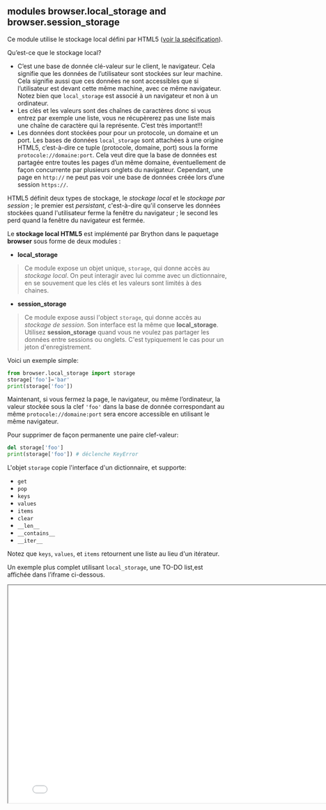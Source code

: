 modules **browser.local\_storage** and **browser.session\_storage**
-------------------------------------------------------------------

Ce module utilise le stockage local défini par HTML5
([voir la spécification](http://dev.w3.org/html5/webstorage/#the-localstorage-attribute)).

Qu’est-ce que le stockage local?

- C’est une base de donnée clé-valeur sur le client, le navigateur. Cela
  signifie que les données de l’utilisateur sont stockées sur leur machine.
  Cela signifie aussi que ces données ne sont accessibles que si l’utilisateur
  est devant cette même machine, avec ce même navigateur. Notez bien que
  `local_storage` est associé à un navigateur et non à un ordinateur.
- Les clés et les valeurs sont des chaînes de caractères donc si vous entrez
  par exemple une liste, vous ne récupèrerez pas une liste mais une chaîne
  de caractère qui la représente. C’est très important!!!
- Les données dont stockées pour pour un protocole, un domaine et un port.
  Les bases de données `local_storage` sont attachées à une origine HTML5,
  c’est-à-dire ce tuple (protocole, domaine, port) sous la forme
  `protocole://domaine:port`. Cela veut dire que la base de données est partagée
  entre toutes les pages d’un même domaine, éventuellement de façon
  concurrente par plusieurs onglets du navigateur. Cependant, une page en
  `http://` ne peut pas voir une base de données créée lors d’une session
  `https://`.

HTML5 définit deux types de stockage, le _stockage local_ et le _stockage par_
_session_ ; le premier est _persistant_, c'est-à-dire qu'il conserve les 
données stockées quand l'utilisateur ferme la fenêtre du navigateur ; le
second les perd quand la fenêtre du navigateur est fermée.

Le **stockage local HTML5** est implémenté par Brython dans le paquetage 
**browser** sous forme de deux modules :

- **local_storage**
> Ce module expose un objet unique, `storage`, qui donne accès au _stockage_
> _local_. On peut interagir avec lui comme avec un dictionnaire, 
> en se souvement que les clés et les valeurs sont limités à des chaines.
- **session_storage**
> Ce module expose aussi l'object `storage`, qui donne accès au _stockage de_
> _session_. Son interface est la même que **local_storage**. Utilisez
> **session_storage** quand vous ne voulez pas partager les données entre
> sessions ou onglets. C'est typiquement le cas pour un jeton 
> d'enregistrement.

Voici un exemple simple:

```python
from browser.local_storage import storage
storage['foo']='bar'
print(storage['foo'])
```

Maintenant, si vous fermez la page, le navigateur, ou même l’ordinateur, la
valeur stockée sous la clef `'foo'` dans la base de donnée correspondant au
même `protocole://domaine:port` sera encore accessible en utilisant le même
navigateur.

Pour supprimer de façon permanente une paire clef-valeur:

```python
del storage['foo']
print(storage['foo']) # déclenche KeyError
```

L'objet `storage` copie l'interface d'un dictionnaire, et supporte:

- `get`
- `pop`
- `keys`
- `values`
- `items`
- `clear`
- `__len__`
- `__contains__`
- `__iter__`

Notez que `keys`, `values`, et `items` retournent une liste au lieu d'un 
itérateur.

Un exemple plus complet utilisant `local_storage`, une TO-DO list,est affichée
dans l’iframe ci-dessous.

<iframe src="../en/examples/local_storage/local-storage-example.html" width=800, height=500></iframe>

